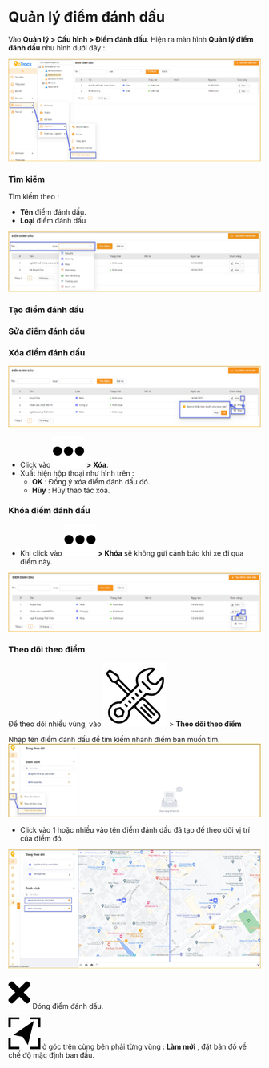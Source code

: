 # Quản lý điểm đánh dấu

<div id="manage-poi">
</div>

 Vào **Quản lý > Cấu hình > Điểm đánh dấu**. Hiện ra màn hình **Quản lý điểm đánh dấu** như hình dưới đây : 

<span style="display:block;text-align:left">![Interface Web](/docs/assets/images/web-interface/map/manage-poi.jpg)

### Tìm kiếm 


 Tìm kiếm theo : 
* **Tên** điểm đánh dấu.
* **Loại** điểm đánh dấu

<span style="display:block;text-align:left">![Interface Web](/docs/assets/images/web-interface/map/search-manage-poi.jpg)

### Tạo điểm đánh dấu 


### Sửa điểm đánh dấu 

### Xóa điểm đánh dấu

<span style="display:block;text-align:left">![Interface Web](/docs/assets/images/web-interface/map/delete-poi.png)

* Click vào <span class="icon-left svg-filter-serch">![Ok](/docs/assets/images/web-interface/icon/SVG/ellipsis-h.svg) **>  Xóa**.
* Xuất hiện hộp thoại như hình trên :
    - **OK** : Đồng ý xóa điểm đánh dấu đó.
    - **Hủy** : Hủy thao tác xóa.

### Khóa điểm đánh dấu 
* Khi click vào <span class="icon-left svg-filter-serch">![Ok](/docs/assets/images/web-interface/icon/SVG/ellipsis-h.svg) **> Khóa** sẽ không gửi cảnh báo khi xe đi qua điểm này.

<span style="display:block;text-align:left">![Interface Web](/docs/assets/images/web-interface/map/lock-poi.png)


### Theo dõi theo điểm
Để theo dõi nhiều vùng, vào  <span class="icon-left svg-filter-tick">![Ok](/docs/assets/images/web-interface/icon/SVG/icons8-maintenance.svg) > **Theo dõi theo điểm**

Nhập tên điểm đánh dấu để tìm kiếm nhanh điểm bạn muốn tìm.
<span style="display:block;text-align:left">![Interface Web](/docs/assets/images/web-interface/map/track-poi.jpg)



* Click vào 1 hoặc nhiều vào tên điểm đánh dấu đã tạo để theo dõi vị trí của điểm đó.

<span style="display:block;text-align:left">![Interface Web](/docs/assets/images/web-interface/map/list-poi.jpg)

<span class="icon-left svg-filter-tick">![Ok](/docs/assets/images/web-interface/icon/SVG/times.svg)  Đóng điểm đánh dấu.


<span class="icon-left svg-filter-info">![Ok](/docs/assets/images/web-interface/icon/SVG/direction-arrow-fit.svg) ở góc trên cùng bên phải  từng vùng : **Làm mới** , đặt bản đồ về chế độ mặc định ban đầu.


